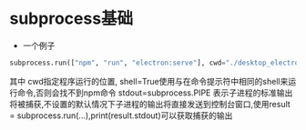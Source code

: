 # subprocess基础

- 一个例子
```python
subprocess.run(["npm", "run", "electron:serve"], cwd="./desktop_electron", stdout=subprocess.PIPE,shell=True)
```
其中
cwd指定程序运行的位置,
shell=True使用与在命令提示符中相同的shell来运行命令,否则会找不到npm命令
stdout=subprocess.PIPE 表示子进程的标准输出将被捕获,不设置的默认情况下子进程的输出将直接发送到控制台窗口,使用result = subprocess.run(...),print(result.stdout)可以获取捕获的输出